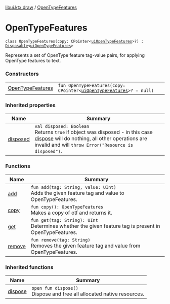 [libui.ktx.draw](../README.md) / [OpenTypeFeatures](README.md)

# OpenTypeFeatures

`class OpenTypeFeatures(copy: CPointer<`[`uiOpenTypeFeatures`](../../libui/ui-open-type-features.md)`>?) : `[`Disposable`](../../libui.ktx/-disposable/README.md)`<`[`uiOpenTypeFeatures`](../../libui/ui-open-type-features.md)`> `

Represents a set of OpenType feature tag-value pairs, for applying OpenType features to text.

### Constructors

| | |
|---|---|
| [OpenTypeFeatures](-open-type-features.md) | `fun OpenTypeFeatures(copy: CPointer<`[`uiOpenTypeFeatures`](../../libui/ui-open-type-features.md)`>? = null)` |

### Inherited properties

| Name | Summary |
|---|---|
| [disposed](../../libui.ktx/-disposable/disposed.md) | `val disposed: Boolean`<br>Returns `true` if object was disposed - in this case [dispose](../../libui.ktx/-disposable/dispose.md) will do nothing, all other operations are invalid and will `throw Error("Resource is disposed")`. |

### Functions

| Name | Summary |
|---|---|
| [add](add.md) | `fun add(tag: String, value: UInt)`<br>Adds the given feature tag and value to OpenTypeFeatures. |
| [copy](copy.md) | `fun copy(): OpenTypeFeatures`<br>Makes a copy of otf and returns it. |
| [get](get.md) | `fun get(tag: String): UInt`<br>Determines whether the given feature tag is present in OpenTypeFeatures. |
| [remove](remove.md) | `fun remove(tag: String)`<br>Removes the given feature tag and value from OpenTypeFeatures. |

### Inherited functions

| Name | Summary |
|---|---|
| [dispose](../../libui.ktx/-disposable/dispose.md) | `open fun dispose()`<br>Dispose and free all allocated native resources. |

